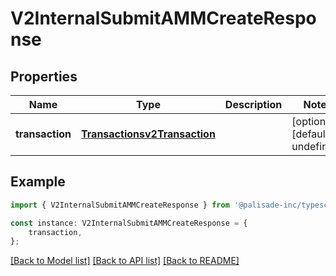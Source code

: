 # V2InternalSubmitAMMCreateResponse


## Properties

Name | Type | Description | Notes
------------ | ------------- | ------------- | -------------
**transaction** | [**Transactionsv2Transaction**](Transactionsv2Transaction.md) |  | [optional] [default to undefined]

## Example

```typescript
import { V2InternalSubmitAMMCreateResponse } from '@palisade-inc/typescript-sdk';

const instance: V2InternalSubmitAMMCreateResponse = {
    transaction,
};
```

[[Back to Model list]](../README.md#documentation-for-models) [[Back to API list]](../README.md#documentation-for-api-endpoints) [[Back to README]](../README.md)
